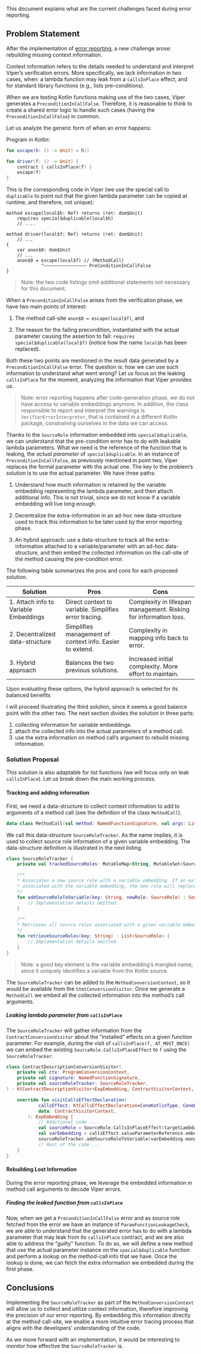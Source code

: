 This document explains what are the current challenges faced during error reporting.

## Problem Statement

After the implementation of [error reporting](generated-errors.md), a new challenge arose: 
rebuilding missing context information.

Context information refers to the details needed to understand and interpret Viper’s verification errors. 
More specifically, we lack information in two cases, when: a lambda function may leak from a `callsInPlace` effect,
and for standard library functions (e.g., lists pre-conditions). 

When we are testing Kotlin functions making use of the two cases, Viper generates a `PreconditionInCallFalse`. 
Therefore, it is reasonable to think to create a shared error logic to handle such cases 
(having the `PreconditionInCallFalse`) in common.

Let us analyze the generic form of when an error happens:

Program in Kotlin:

```kotlin
fun escape(h: () -> Unit) = h()

fun driver(f: () -> Unit) { 
    contract { callsInPlace(f) }    
    escape(f)
}
```

This is the corresponding code in Viper (we use the special call to `duplicable` to point out that the given
lambda parameter can be copied at runtime, and therefore, not unique):

```viper
method escape(local$h: Ref) returns (ret: dom$Unit)    
    requires special$duplicable(local$h)    
    // ....

method driver(local$f: Ref) returns (ret: dom$Unit)   
    // ...
{
    var anon$0: dom$Unit    
    // ...    
    anon$0 = escape(local$f) // (MethodCall)
             ^~~~~~~~~~~~~~~~~ PreConditionInCallFalse
}
```

> Note: the two code listings omit additional statements not necessary for this document.

When a `PreconditionInCallFalse` arises from the verification phase, we have two main points of interest:

1. The method call-site `anon$0 = escape(local$f)`, and

2. The reason for the failing precondition, instantiated with the actual parameter causing the assertion to fail: 
`requires special$duplicable(local$f)` (notice how the name `local$h` has been replaced).

Both these two points are mentioned in the result data generated by a `PreconditionInCallFalse` error. The question is:
how we can use such information to understand what went wrong? Let us focus on the leaking `callsInPlace` for the moment,
analyzing the information that Viper provides us. 

> Note: error reporting happens after code-generation phase, we do not have access to variable embeddings anymore.
> In addition, the class responsible to report and interpret the warnings is `VerifierErrorInterpreter`, that is
> contained in a different Kotlin package, constraining ourselves in the data we can access.

Thanks to the `SourceRole` information embedded into `special$duplicable`, we can understand that the 
pre-condition error has to do with leakable lambda parameters. What we need is the reference of the function that is
leaking, the *actual parameter* of `special$duplicable`. In an instance of `PreconditionInCallFalse`, as previously
mentioned in point two, Viper replaces the formal parameter with the actual one. The key to the problem’s solution
is to use the actual parameter. We have three paths:

1. Understand how much information is retained by the variable embedding representing the lambda parameter, and
then attach additional info. This is not trivial, since we do not know if a variable embedding will live long enough.

2. Decentralize the extra-information in an ad-hoc new data-structure used to track this information to be later used
by the error reporting phase.

3. An hybrid approach: use a data-structure to track all the extra-information attached to a variable/parameter with
an ad-hoc data-structure, and then embed the collected information on the call-site of the method causing the pre-condition
error. 

The following table summarizes the pros and cons for each proposed solution.

| Solution                              | Pros                                                     | Cons                                                             |
| ------------------------------------- | -------------------------------------------------------- | ---------------------------------------------------------------- |
| 1. Attach info to Variable Embeddings | Direct context to variable. Simplifies error tracing.   | Complexity in lifespan management. Risking for information loss. |
| 2. Decentralized data-structure       | Simplifies management of context info. Easier to extend. | Complexity in mapping info back to error.                        |
| 3. Hybrid approach                    | Balances the two previous solutions.                     | Increased initial complexity. More effort to maintain. |

Upon evaluating these options, the hybrid approach is selected for its balanced benefits

I will proceed illustrating the third solution, since it seems a good balance point with the other two. 
The next section divides the solution in three parts: 

1. collecting information for variable embeddings.
2. attach the collected info into the actual parameters of a method call.
3. use the extra information on method call’s argument to rebuild missing information.

### Solution Proposal

This solution is also adaptable for list functions (we will focus only on leak `callsInPlace`). 
Let us break down the main working process.

#### Tracking and adding information

First, we need a data-structure to collect context information to add to arguments of a method call (see the
definition of the class `MethodCall`).

```kotlin
data class MethodCall(val method: NamedFunctionSignature, val args: List<ExpEmbedding>) : StoredResultExpEmbedding
```

We call this data-structure `SourceRoleTracker`. As the name implies, it is used to collect source role information
of a given variable embedding. The data-structure definition is illustrated in the next listing.

```kotlin
class SourceRoleTracker {
    private val trackedSourceRoles: MutableMap<String, MutableSet<SourceRole>> = mutableMapOf()

    /**
    * Associates a new source role with a variable embedding. If an existing source role is already
    * associated with the variable embedding, the new role will replace the previous one.
    */
    fun addSourceRoleToVariable(key: String, newRole: SourceRole) : SourceRole {
        // Implementation details omitted.
    }

    /**
    * Retrieves all source roles associated with a given variable embedding.
    */
    fun retrieveSourceRoles(key: String) : List<SourceRole> {
        // Implementation details omitted.
    }
}
```

> Note: a good key element is the variable embedding’s mangled name, since it uniquely identifies a variable from
> the Kotlin source.

The `SourceRoleTracker` can be added to the `MethodConversionContext`, so it would be available from the 
`StmtConversionVisitor`. Once we generate a `MethodCall` we embed all the collected information into the method’s call
arguments.

##### Leaking lambda parameter from `callsInPlace`

The `SourceRoleTracker` will gather information from the `ContractConversionVisitor` about the “installed” effects
on a given function parameter. For example, during the visit of `callsInPlace(f, AT_MOST_ONCE)` we can embed the 
existing `SourceRole.CallsInPlaceEffect` to `f` using the `SourceRoleTracker`.

```kotlin
class ContractDescriptionConversionVisitor(
    private val ctx: ProgramConversionContext,
    private val signature: NamedFunctionSignature,
    private val sourceRoleTracker: SourceRoleTracker,
) : KtContractDescriptionVisitor<ExpEmbedding, ContractVisitorContext, ConeKotlinType, ConeDiagnostic>() {

    override fun visitCallsEffectDeclaration(
            callsEffect: KtCallsEffectDeclaration<ConeKotlinType, ConeDiagnostic>,
            data: ContractVisitorContext,
        ): ExpEmbedding {
            // Additional code ...
            val sourceRole = SourceRole.CallsInPlaceEffect(targetLambdaByCallsEffect, callsEffect.kind)
            val varEmbedding = callsEffect.valueParameterReference.embeddVar()
            sourceRoleTracker.addSourceRoleToVariable(varEmbedding.mangledName.mangled, sourceRole)
            // Rest of the code ...
    }
}
```

#### Rebuilding Lost Information

During the error reporting phase, we leverage the embedded information in method call arguments to decode Viper errors.

##### Finding the leaked function from `callsInPlace`

Now, when we get a `PreconditionInCallFalse` error and as source role fetched from the error we have an instance of
`ParamFunctionLeakageCheck`, we are able to understand that the generated error has to do with a lambda parameter
that may leak from its `callsInPlace` contract, and we are also able to address the “guilty” function. To do so,
we will define a new method that use the actual parameter instance on the `special$duplicable` function and perform
a lookup on the method-call info that we have. Once the lookup is done, we can fetch the extra information we embedded
during the first phase.

## Conclusions

Implementing the `SourceRoleTracker` as part of the `MethodConversionContext` will allow us to collect and 
utilize context information, therefore improving the precision of our error reporting. 
By embedding this information directly at the method call-site, we enable a more intuitive error tracing process 
that aligns with the developers’ understanding of the code.

As we move forward with an implementation, it would be interesting to monitor how effective the `SourceRoleTracker` is.